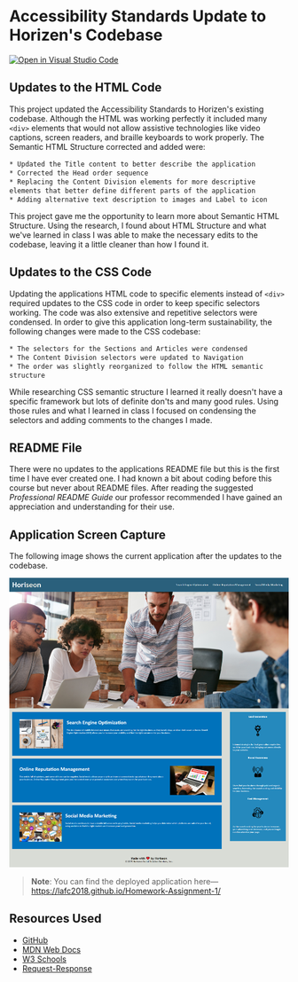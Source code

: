 # Accessibility Standards Update to Horizen's Codebase
 [![Open in Visual Studio Code](https://open.vscode.dev/badges/open-in-vscode.svg)](https://open.vscode.dev/microsoft/vscode)
 
## Updates to the **HTML** Code
This project updated the Accessibility Standards to Horizen's existing codebase. Although the HTML was working perfectly it included many `<div>` elements that would not allow assistive technologies like video captions, screen readers, and braille keyboards to work properly. The Semantic HTML Structure corrected and added were:

```
* Updated the Title content to better describe the application
* Corrected the Head order sequence
* Replacing the Content Division elements for more descriptive elements that better define different parts of the application
* Adding alternative text description to images and Label to icon
```

This project gave me the opportunity to learn more about Semantic HTML Structure. Using the research, I found about HTML Structure and what we've learned in class I was able to make the necessary edits to the codebase, leaving it a little cleaner than how I found it.

## Updates to the **CSS** Code
Updating the applications HTML code to specific elements instead of `<div>` required updates to the CSS code in order to keep specific selectors working. The code was also extensive and repetitive selectors were condensed. In order to give this application long-term sustainability, the following changes were made to the CSS codebase:

```
* The selectors for the Sections and Articles were condensed
* The Content Division selectors were updated to Navigation
* The order was slightly reorganized to follow the HTML semantic structure
```

While researching CSS semantic structure I learned it really doesn't have a specific framework but lots of definite don'ts and many good rules. Using those rules and what I learned in class I focused on condensing the selectors and adding comments to the changes I made.

## README File
There were no updates to the applications README file but this is the first time I have ever created one. I had known a bit about coding before this course but never about README files. After reading the suggested *Professional README Guide* our professor recommended I have gained an appreciation and understanding for their use.  

## Application Screen Capture
The following image shows the current application after the updates to the codebase.

![The Horiseon webpage still includes a navigation bar, a header image, and cards with text and images at the bottom of the page. It also includes the footer element.](./assets/images/application-after-html-css-edits.png)

> **Note**: You can find the deployed application here&mdash;https://lafc2018.github.io/Homework-Assignment-1/

## Resources Used
* [GitHub](http://github.com)
* [MDN Web Docs](https://developer.mozilla.org)
* [W3 Schools](https://www.w3schools.com/)
* [Request-Response](https://coding-boot-camp.github.io/full-stack/github/professional-readme-guide)